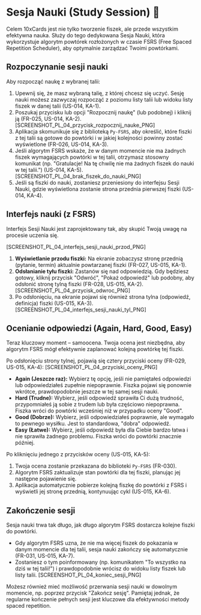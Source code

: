 # Sesja Nauki (Study Session) 🧠

Celem 10xCards jest nie tylko tworzenie fiszek, ale przede wszystkim efektywna nauka. Służy do tego dedykowana Sesja Nauki, która wykorzystuje algorytm powtórek rozłożonych w czasie FSRS (Free Spaced Repetition Scheduler), aby optymalnie zarządzać Twoimi powtórkami.

## Rozpoczynanie sesji nauki

Aby rozpocząć naukę z wybranej talii:

1.  Upewnij się, że masz wybraną talię, z której chcesz się uczyć. Sesję nauki możesz zazwyczaj rozpocząć z poziomu listy talii lub widoku listy fiszek w danej talii (US-014, KA-1).
2.  Poszukaj przycisku lub opcji "Rozpocznij naukę" (lub podobnej) i kliknij ją (FR-025, US-014, KA-2).
    [SCREENSHOT_PL_04_przycisk_rozpocznij_nauke_PNG]
3.  Aplikacja skomunikuje się z biblioteką `Py-FSRS`, aby określić, które fiszki z tej talii są gotowe do powtórki i w jakiej kolejności powinny zostać wyświetlone (FR-026, US-014, KA-3).
4.  Jeśli algorytm FSRS wskaże, że w danym momencie nie ma żadnych fiszek wymagających powtórki w tej talii, otrzymasz stosowny komunikat (np. "Gratulacje! Na tę chwilę nie ma żadnych fiszek do nauki w tej talii.") (US-014, KA-5).
    [SCREENSHOT_PL_04_brak_fiszek_do_nauki_PNG]
5.  Jeśli są fiszki do nauki, zostaniesz przeniesiony do interfejsu Sesji Nauki, gdzie wyświetlona zostanie strona przednia pierwszej fiszki (US-014, KA-4).

## Interfejs nauki (z FSRS)

Interfejs Sesji Nauki jest zaprojektowany tak, aby skupić Twoją uwagę na procesie uczenia się.

[SCREENSHOT_PL_04_interfejs_sesji_nauki_przod_PNG]

1.  **Wyświetlanie przodu fiszki:** Na ekranie zobaczysz stronę przednią (pytanie, termin) aktualnie powtarzanej fiszki (FR-027, US-015, KA-1).
2.  **Odsłanianie tyłu fiszki:** Zastanów się nad odpowiedzią. Gdy będziesz gotowy, kliknij przycisk "Odwróć", "Pokaż odpowiedź" lub podobny, aby odsłonić stronę tylną fiszki (FR-028, US-015, KA-2).
    [SCREENSHOT_PL_04_przycisk_odwroc_PNG]
3.  Po odsłonięciu, na ekranie pojawi się również strona tylna (odpowiedź, definicja) fiszki (US-015, KA-3).
    [SCREENSHOT_PL_04_interfejs_sesji_nauki_tyl_PNG]

## Ocenianie odpowiedzi (Again, Hard, Good, Easy)

Teraz kluczowy moment – samoocena. Twoja ocena jest niezbędna, aby algorytm FSRS mógł efektywnie zaplanować kolejną powtórkę tej fiszki.

Po odsłonięciu strony tylnej, pojawią się cztery przyciski oceny (FR-029, US-015, KA-4):
[SCREENSHOT_PL_04_przyciski_oceny_PNG]

*   **Again (Jeszcze raz):** Wybierz tę opcję, jeśli nie pamiętałeś odpowiedzi lub odpowiedziałeś zupełnie niepoprawnie. Fiszka pojawi się ponownie wkrótce, prawdopodobnie jeszcze w tej samej sesji nauki.
*   **Hard (Trudne):** Wybierz, jeśli odpowiedź sprawiła Ci dużą trudność, przypomniałeś ją sobie z trudem lub była częściowo niepoprawna. Fiszka wróci do powtórki wcześniej niż w przypadku oceny "Good".
*   **Good (Dobrze):** Wybierz, jeśli odpowiedziałeś poprawnie, ale wymagało to pewnego wysiłku. Jest to standardowa, "dobra" odpowiedź.
*   **Easy (Łatwe):** Wybierz, jeśli odpowiedź była dla Ciebie bardzo łatwa i nie sprawiła żadnego problemu. Fiszka wróci do powtórki znacznie później.

Po kliknięciu jednego z przycisków oceny (US-015, KA-5):

1.  Twoja ocena zostanie przekazana do biblioteki `Py-FSRS` (FR-030).
2.  Algorytm FSRS zaktualizuje stan powtórki dla tej fiszki, planując jej następne pojawienie się.
3.  Aplikacja automatycznie pobierze kolejną fiszkę do powtórki z FSRS i wyświetli jej stronę przednią, kontynuując cykl (US-015, KA-6).

## Zakończenie sesji

Sesja nauki trwa tak długo, jak długo algorytm FSRS dostarcza kolejne fiszki do powtórki.

*   Gdy algorytm FSRS uzna, że nie ma więcej fiszek do pokazania w danym momencie dla tej talii, sesja nauki zakończy się automatycznie (FR-031, US-015, KA-7).
*   Zostaniesz o tym poinformowany (np. komunikatem "To wszystko na dziś w tej talii!") i prawdopodobnie wrócisz do widoku listy fiszek lub listy talii.
    [SCREENSHOT_PL_04_koniec_sesji_PNG]

Możesz również mieć możliwość przerwania sesji nauki w dowolnym momencie, np. poprzez przycisk "Zakończ sesję". Pamiętaj jednak, że regularne kończenie pełnych sesji jest kluczowe dla efektywności metody spaced repetition. 